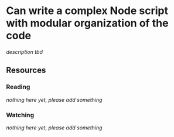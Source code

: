 # Can write a complex Node script with modular organization of the code

_description tbd_

## Resources

### Reading

_nothing here yet, please add something_

### Watching

_nothing here yet, please add something_
